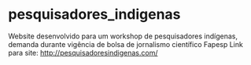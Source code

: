 # pesquisadores_indigenas

Website desenvolvido para um workshop de pesquisadores indígenas, demanda durante vigência de bolsa de jornalismo científico Fapesp Link para site: http://pesquisadoresindigenas.com/
